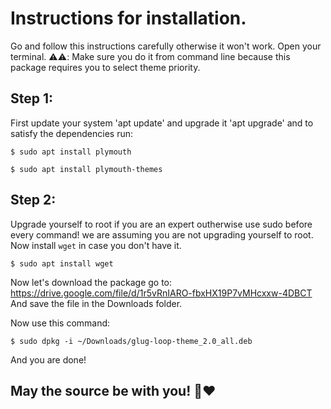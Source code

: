 # Instructions for installation.
Go and follow this instructions carefully otherwise it won't work. Open your terminal.
⚠️⚠️: Make sure you do it from command line because this package requires you to select theme priority.

## Step 1:
First update your system 'apt update' and upgrade it 'apt upgrade' and to satisfy the dependencies run:
```
$ sudo apt install plymouth
```
```
$ sudo apt install plymouth-themes
```
## Step 2:
Upgrade yourself to root if you are an expert outherwise use sudo before every command! we are assuming you are not upgrading yourself to root.
Now install `wget` in case you don't have it.
```
$ sudo apt install wget
```
Now let's download the package go to:
https://drive.google.com/file/d/1r5vRnIARO-fbxHX19P7vMHcxxw-4DBCT
And save the file in the Downloads folder.

Now use this command:
```
$ sudo dpkg -i ~/Downloads/glug-loop-theme_2.0_all.deb
```
 And you are done!

 ## May the source be with you! 🐧❤️ 
